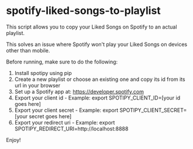 # spotify-liked-songs-to-playlist
This script allows you to copy your Liked Songs on Spotify to an actual playlist.

This solves an issue where Spotify won't play your Liked Songs on devices other than mobile.

Before running, make sure to do the following:

1. Install spotipy using pip
2. Create a new playlist or choose an existing one and copy its id from its  url in your browser
3. Set up a Spotify app at: https://developer.spotify.com
4. Export your client id - Example: export SPOTIPY_CLIENT_ID=[your id goes here]
5. Export your client secret - Example: export SPOTIPY_CLIENT_SECRET=[your secret goes here]
6. Export your redirect uri - Example: export SPOTIPY_REDIRECT_URI=http://localhost:8888

Enjoy!
